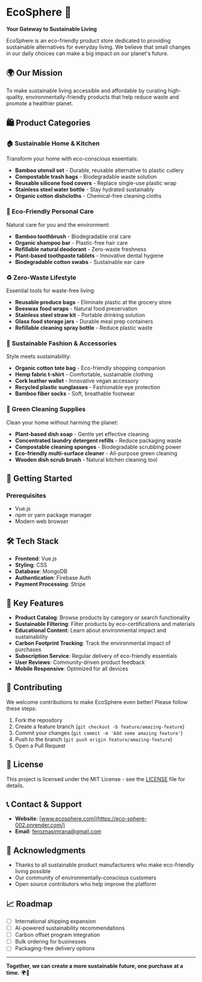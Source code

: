 # EcoSphere 🌱

**Your Gateway to Sustainable Living**

EcoSphere is an eco-friendly product store dedicated to providing sustainable alternatives for everyday living. We believe that small changes in our daily choices can make a big impact on our planet's future.

## 🌍 Our Mission

To make sustainable living accessible and affordable by curating high-quality, environmentally-friendly products that help reduce waste and promote a healthier planet.

## 🛍️ Product Categories

### 🏠 Sustainable Home & Kitchen
Transform your home with eco-conscious essentials:
- **Bamboo utensil set** - Durable, reusable alternative to plastic cutlery
- **Compostable trash bags** - Biodegradable waste solution
- **Reusable silicone food covers** - Replace single-use plastic wrap
- **Stainless steel water bottle** - Stay hydrated sustainably
- **Organic cotton dishcloths** - Chemical-free cleaning cloths

### 🧴 Eco-Friendly Personal Care
Natural care for you and the environment:
- **Bamboo toothbrush** - Biodegradable oral care
- **Organic shampoo bar** - Plastic-free hair care
- **Refillable natural deodorant** - Zero-waste freshness
- **Plant-based toothpaste tablets** - Innovative dental hygiene
- **Biodegradable cotton swabs** - Sustainable ear care

### ♻️ Zero-Waste Lifestyle
Essential tools for waste-free living:
- **Reusable produce bags** - Eliminate plastic at the grocery store
- **Beeswax food wraps** - Natural food preservation
- **Stainless steel straw kit** - Portable drinking solution
- **Glass food storage jars** - Durable meal prep containers
- **Refillable cleaning spray bottle** - Reduce plastic waste

### 👕 Sustainable Fashion & Accessories
Style meets sustainability:
- **Organic cotton tote bag** - Eco-friendly shopping companion
- **Hemp fabric t-shirt** - Comfortable, sustainable clothing
- **Cork leather wallet** - Innovative vegan accessory
- **Recycled plastic sunglasses** - Fashionable eye protection
- **Bamboo fiber socks** - Soft, breathable footwear

### 🧽 Green Cleaning Supplies
Clean your home without harming the planet:
- **Plant-based dish soap** - Gentle yet effective cleaning
- **Concentrated laundry detergent refills** - Reduce packaging waste
- **Compostable cleaning sponges** - Biodegradable scrubbing power
- **Eco-friendly multi-surface cleaner** - All-purpose green cleaning
- **Wooden dish scrub brush** - Natural kitchen cleaning tool

## 🚀 Getting Started

### Prerequisites
- Vue.js
- npm or yarn package manager
- Modern web browser

## 🛠️ Tech Stack

- **Frontend**: Vue.js
- **Styling**: CSS
- **Database**: MongoDB
- **Authentication**: Firebase Auth
- **Payment Processing**: Stripe

## 🌟 Key Features

- **Product Catalog**: Browse products by category or search functionality
- **Sustainable Filtering**: Filter products by eco-certifications and materials
- **Educational Content**: Learn about environmental impact and sustainability
- **Carbon Footprint Tracking**: Track the environmental impact of purchases
- **Subscription Service**: Regular delivery of eco-friendly essentials
- **User Reviews**: Community-driven product feedback
- **Mobile Responsive**: Optimized for all devices

## 🤝 Contributing

We welcome contributions to make EcoSphere even better! Please follow these steps:

1. Fork the repository
2. Create a feature branch (`git checkout -b feature/amazing-feature`)
3. Commit your changes (`git commit -m 'Add some amazing feature'`)
4. Push to the branch (`git push origin feature/amazing-feature`)
5. Open a Pull Request

## 📄 License

This project is licensed under the MIT License - see the [LICENSE](LICENSE) file for details.

## 📞 Contact & Support

- **Website**: [www.ecosphere.com](https://eco-sphere-002.onrender.com/)
- **Email**: feroznasimrana@gmail.com

## 🙏 Acknowledgments

- Thanks to all sustainable product manufacturers who make eco-friendly living possible
- Our community of environmentally-conscious customers
- Open source contributors who help improve the platform

## 📈 Roadmap

- [ ] International shipping expansion
- [ ] AI-powered sustainability recommendations
- [ ] Carbon offset program integration
- [ ] Bulk ordering for businesses
- [ ] Packaging-free delivery options

---

**Together, we can create a more sustainable future, one purchase at a time.** 🌍💚
